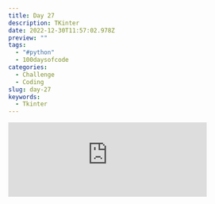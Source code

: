 ```yaml
---
title: Day 27
description: TKinter
date: 2022-12-30T11:57:02.978Z
preview: ""
tags:
  - "#python"
  - 100daysofcode
categories:
  - Challenge
  - Coding
slug: day-27
keywords:
  - Tkinter
---
```

<iframe src="https://mastodontech.de/@larnius/109604481352559672/embed" class="mastodon-embed" style="max-width: 100%; border: 0" width="400" allowfullscreen="allowfullscreen"></iframe><script src="https://mastodontech.de/embed.js" async="async"></script>
